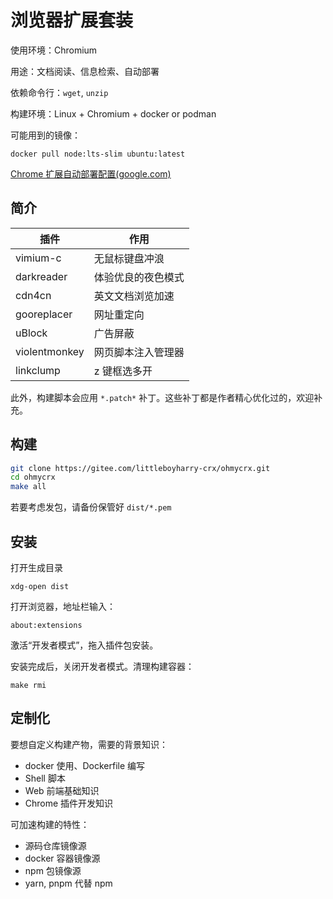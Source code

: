 # 浏览器扩展套装

使用环境：Chromium

用途：文档阅读、信息检索、自动部署

依赖命令行：`wget`, `unzip`

构建环境：Linux + Chromium + docker or podman

可能用到的镜像：

    docker pull node:lts-slim ubuntu:latest

[Chrome 扩展自动部署配置(google.com)](https://support.google.com/chrome/a/answer/7532015?hl=zh-Hans#zippy=%2C%E6%8C%87%E5%AE%9A%E6%89%A9%E5%B1%95%E7%A8%8B%E5%BA%8F%E4%B8%8B%E8%BD%BD%E4%BD%8D%E7%BD%AE)

## 简介

| 插件          | 作用               |
| ------------- | ------------------ |
| vimium-c      | 无鼠标键盘冲浪     |
| darkreader    | 体验优良的夜色模式 |
| cdn4cn        | 英文文档浏览加速   |
| gooreplacer   | 网址重定向         |
| uBlock        | 广告屏蔽           |
| violentmonkey | 网页脚本注入管理器 |
| linkclump     | z 键框选多开       |

此外，构建脚本会应用 `*.patch*` 补丁。这些补丁都是作者精心优化过的，欢迎补充。

## 构建

```bash
git clone https://gitee.com/littleboyharry-crx/ohmycrx.git
cd ohmycrx
make all
```

若要考虑发包，请备份保管好 `dist/*.pem`

## 安装

打开生成目录

    xdg-open dist

打开浏览器，地址栏输入：

    about:extensions

激活“开发者模式”，拖入插件包安装。

安装完成后，关闭开发者模式。清理构建容器：

    make rmi

## 定制化

要想自定义构建产物，需要的背景知识：

- docker 使用、Dockerfile 编写
- Shell 脚本
- Web 前端基础知识
- Chrome 插件开发知识

可加速构建的特性：

- 源码仓库镜像源
- docker 容器镜像源
- npm 包镜像源
- yarn, pnpm 代替 npm
